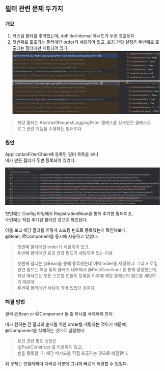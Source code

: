 ## 필터 관련 문제 두가지

### 개요

1. 커스텀 필터를 추가했는데, doFilterInternal 메서드가 두번 호출된다.
2. 첫번째로 호출되는 필터에만 order가 세팅되어 있고, 로깅 관련 설정은 두번쨰로 호출되는 필터에만 세팅되어 있다.  
   ![img_1.png](../img/spring_filter_2.png)
   ![img.png](../img/spring_filter_1.png)

> 해당 필터는 AbstractRequestLoggingFilter 클래스를 상속받은 클래스로  
> 로그 관련 기능을 수행하는 필터이다.

### 원인

ApplicationFilterChain에 등록된 필터 목록을 보니  
내가 만든 필터가 두번 등록되어 있었다.

![img.png](../img/spring_filter_3.png)

첫번째는 Config 파일에서 RegistrationBean을 통해 추가한 필터이고,  
두번째는 직접 추가된 필터인 것으로 확인된다.

이를 보고 해당 필터를 어떻게 스프링 빈으로 등록했는지 확인해보니,  
@Bean, @Component를 동시에 사용하고 있었다.

> 첫번째 필터에만 order가 세팅되어 있고,  
> 두번째 필터에만 로깅 관련 필드가 세팅되어 있는 이유
> 
> 첫번째 필터는 @Bean을 통해 등록했는데 이때 order를 세팅했다.
> 그리고 로깅 관련 필드는 해당 필터 클래스 내부에서 @PostConstruct 를 통해 설정했는데,  
> 해당 메서드는 모든 스프링 빈들이 등록된 이후에 해당 클래스의 필드를 세팅하기 때문에  
> 두번째 필터에만 세팅이 되어 있었던 것이다.

### 해결 방법

결국 @Bean or @Component 둘 중 하나를 삭제해야 한다.

내가 원하는 건 필터의 순서를 위한 order를 세팅하는 것이기 때문에,  
@Component를 삭제하는 것으로 결정했다.

> 로깅 관련 필드 설정은  
> @PostConstruct 를 이용하지 않고,  
> 빈을 등록할 때, 해당 메서드를 직접 호출하는 것으로 해결했다.

위 문제는 인텔리제이 디버깅 덕분에 그나마 빠르게 해결할 수 있었다.
